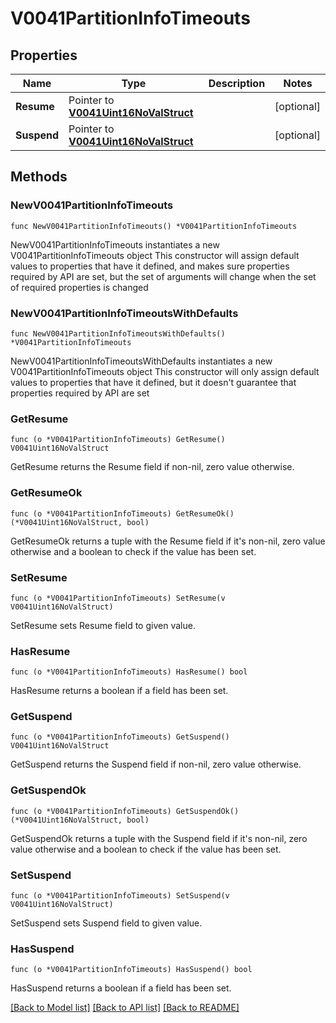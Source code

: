 # V0041PartitionInfoTimeouts

## Properties

Name | Type | Description | Notes
------------ | ------------- | ------------- | -------------
**Resume** | Pointer to [**V0041Uint16NoValStruct**](V0041Uint16NoValStruct.md) |  | [optional] 
**Suspend** | Pointer to [**V0041Uint16NoValStruct**](V0041Uint16NoValStruct.md) |  | [optional] 

## Methods

### NewV0041PartitionInfoTimeouts

`func NewV0041PartitionInfoTimeouts() *V0041PartitionInfoTimeouts`

NewV0041PartitionInfoTimeouts instantiates a new V0041PartitionInfoTimeouts object
This constructor will assign default values to properties that have it defined,
and makes sure properties required by API are set, but the set of arguments
will change when the set of required properties is changed

### NewV0041PartitionInfoTimeoutsWithDefaults

`func NewV0041PartitionInfoTimeoutsWithDefaults() *V0041PartitionInfoTimeouts`

NewV0041PartitionInfoTimeoutsWithDefaults instantiates a new V0041PartitionInfoTimeouts object
This constructor will only assign default values to properties that have it defined,
but it doesn't guarantee that properties required by API are set

### GetResume

`func (o *V0041PartitionInfoTimeouts) GetResume() V0041Uint16NoValStruct`

GetResume returns the Resume field if non-nil, zero value otherwise.

### GetResumeOk

`func (o *V0041PartitionInfoTimeouts) GetResumeOk() (*V0041Uint16NoValStruct, bool)`

GetResumeOk returns a tuple with the Resume field if it's non-nil, zero value otherwise
and a boolean to check if the value has been set.

### SetResume

`func (o *V0041PartitionInfoTimeouts) SetResume(v V0041Uint16NoValStruct)`

SetResume sets Resume field to given value.

### HasResume

`func (o *V0041PartitionInfoTimeouts) HasResume() bool`

HasResume returns a boolean if a field has been set.

### GetSuspend

`func (o *V0041PartitionInfoTimeouts) GetSuspend() V0041Uint16NoValStruct`

GetSuspend returns the Suspend field if non-nil, zero value otherwise.

### GetSuspendOk

`func (o *V0041PartitionInfoTimeouts) GetSuspendOk() (*V0041Uint16NoValStruct, bool)`

GetSuspendOk returns a tuple with the Suspend field if it's non-nil, zero value otherwise
and a boolean to check if the value has been set.

### SetSuspend

`func (o *V0041PartitionInfoTimeouts) SetSuspend(v V0041Uint16NoValStruct)`

SetSuspend sets Suspend field to given value.

### HasSuspend

`func (o *V0041PartitionInfoTimeouts) HasSuspend() bool`

HasSuspend returns a boolean if a field has been set.


[[Back to Model list]](../README.md#documentation-for-models) [[Back to API list]](../README.md#documentation-for-api-endpoints) [[Back to README]](../README.md)


